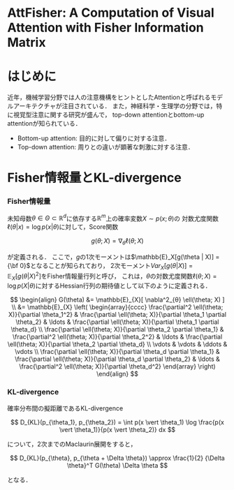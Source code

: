 # AttFisher: A Computation of Visual Attention with Fisher Information Matrix


# はじめに
近年，機械学習分野では人の注意機構をヒントとしたAttentionと呼ばれるモデルアーキテクチャが注目されている．
また，神経科学・生理学の分野では，特に視覚型注意に関する研究が盛んで，
top-down attentionとbottom-up attentionが知られている．

- Bottom-up attention: 目的に対して偏りに対する注意．
- Top-down attention: 周りとの違いが顕著な刺激に対する注意．

# Fisher情報量とKL-divergence

### Fisher情報量
未知母数$\theta \in \Theta \subset \mathbb{R}^d$に依存する$\mathbb{R}^m$上の確率変数$X \sim p(x; \theta)$の
対数尤度関数$\ell(\theta \vert x) = \log p(x \vert \theta)$に対して，Score関数

$$
    g(\theta; X) = \nabla_{θ} \ell(\theta; X)
$$

が定義される．
ここで，$g$の1次モーメントは$\mathbb{E}_X[g(\theta | X)] = {\bf 0}$となることが知られており，
2次モーメント${Var}_X[g(\theta | X)] = \mathbb{E}_{X}[{g(\theta | X)}^2]$をFisher情報量行列と呼び，
これは，$\theta$の対数尤度関数$\ell(\theta; X) = \log p(X \vert \theta)$に対するHessian行列の期待値として以下のように定義される．

$$
\begin{align}
    G(\theta)     
    &= \mathbb{E}_{X}[ \nabla^2_{θ} \ell(\theta; X) ] \\
    &= \mathbb{E}_{X}
      \left(
          \begin{array}{cccc}
                \frac{\partial^2 \ell(\theta; X)}{\partial \theta_1^2} & \frac{\partial \ell(\theta; X)}{\partial \theta_1 \partial \theta_2} & \ldots & \frac{\partial \ell(\theta; X)}{\partial \theta_1 \partial \theta_d} \\
                      \frac{\partial \ell(\theta; X)}{\partial \theta_2 \partial \theta_1} & \frac{\partial^2 \ell(\theta; X)}{\partial \theta_2^2} & \ldots & \frac{\partial \ell(\theta; X)}{\partial \theta_2 \partial \theta_d} \\
                            \vdots & \vdots & \ddots & \vdots \\
                                  \frac{\partial \ell(\theta; X)}{\partial \theta_d \partial \theta_1} & \frac{\partial \ell(\theta; X)}{\partial \theta_d \partial \theta_2} & \ldots & \frac{\partial^2 \ell(\theta; X)}{\partial \theta_d^2} 
                                      \end{array}
                                        \right)
\end{align}
$$


### KL-divergence

確率分布間の擬距離であるKL-divergence

$$
    D_{KL}(p_{\theta_1}, p_{\theta_2}) = \int p(x \vert \theta_1) \log \frac{p(x \vert \theta_1)}{p(x \vert \theta_2)} dx
$$

について，2次までのMaclaurin展開をすると，

$$        
    D_{KL}(p_{\theta}, p_{\theta + \Delta \theta}) \approx \frac{1}{2} {\Delta \theta}^T G(\theta) \Delta \theta 
$$

となる．
